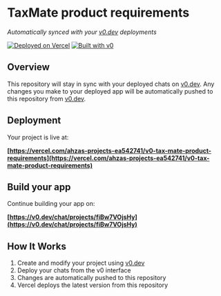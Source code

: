# TaxMate product requirements

*Automatically synced with your [v0.dev](https://v0.dev) deployments*

[![Deployed on Vercel](https://img.shields.io/badge/Deployed%20on-Vercel-black?style=for-the-badge&logo=vercel)](https://vercel.com/ahzas-projects-ea542741/v0-tax-mate-product-requirements)
[![Built with v0](https://img.shields.io/badge/Built%20with-v0.dev-black?style=for-the-badge)](https://v0.dev/chat/projects/fiBw7VOjsHy)

## Overview

This repository will stay in sync with your deployed chats on [v0.dev](https://v0.dev).
Any changes you make to your deployed app will be automatically pushed to this repository from [v0.dev](https://v0.dev).

## Deployment

Your project is live at:

**[https://vercel.com/ahzas-projects-ea542741/v0-tax-mate-product-requirements](https://vercel.com/ahzas-projects-ea542741/v0-tax-mate-product-requirements)**

## Build your app

Continue building your app on:

**[https://v0.dev/chat/projects/fiBw7VOjsHy](https://v0.dev/chat/projects/fiBw7VOjsHy)**

## How It Works

1. Create and modify your project using [v0.dev](https://v0.dev)
2. Deploy your chats from the v0 interface
3. Changes are automatically pushed to this repository
4. Vercel deploys the latest version from this repository
